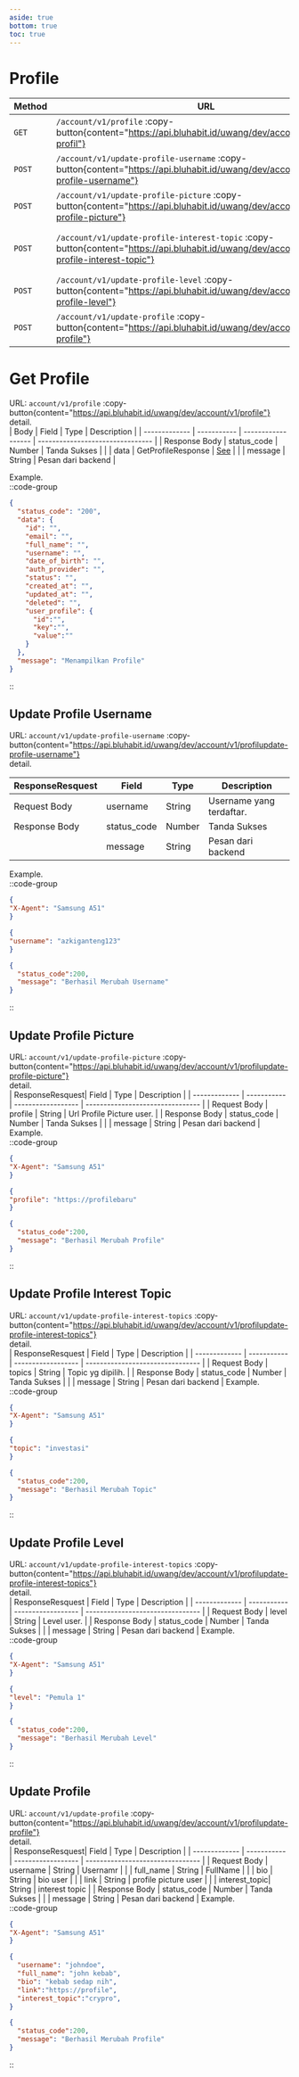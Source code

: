 ```yaml
---
aside: true
bottom: true
toc: true
---
```


# Profile

| Method | URL                                                                                                                                            | Description                                                                     |
| ------ | ---------------------------------------------------------------------------------------------------------------------------------------------- | ------------------------------------------------------------------------------- |
| `GET`  | `/account/v1/profile` :copy-button{content="https://api.bluhabit.id/uwang/dev/account/v1/get-profil"}                                          | [Get Profile](/account/profile#get-profile)                                     |
| `POST` | `/account/v1/update-profile-username` :copy-button{content="https://api.bluhabit.id/uwang/dev/account/v1/update-profile-username"}             | [Update Profile Username](/account/profile#update-profile-username)             |
| `POST` | `/account/v1/update-profile-picture` :copy-button{content="https://api.bluhabit.id/uwang/dev/account/v1/update-profile-picture"}               | [Update Profile Picture](/account/profile#update-profile-picture)               |
| `POST` | `/account/v1/update-profile-interest-topic` :copy-button{content="https://api.bluhabit.id/uwang/dev/account/v1/update-profile-interest-topic"} | [Update Profile Interest Topic](/account/profile#update-profile-interest-topic) |
| `POST` | `/account/v1/update-profile-level` :copy-button{content="https://api.bluhabit.id/uwang/dev/account/v1/update-profile-level"}                   | [Update Profile Level](/account/profile#update-profile-level)                   |
| `POST` | `/account/v1/update-profile` :copy-button{content="https://api.bluhabit.id/uwang/dev/account/v1/update-profile"}                               | [Update Profile](/account/profile#update-profile)                               |

# Get Profile

URL: `account/v1/profile` :copy-button{content="https://api.bluhabit.id/uwang/dev/account/v1/profile"} <br/>
detail.<br/>
| Body          | Field       | Type               | Description                      |
| ------------- | ----------- | ------------------ | -------------------------------- |
| Response Body | status_code | Number             | Tanda Sukses                     |
|               | data        | GetProfileResponse | [See](/type#signinadminresponse) |
|               | message     | String             | Pesan dari backend               |

Example.<br/>
::code-group
```json [RESPONSE]
{
  "status_code": "200",
  "data": {
    "id": "",
    "email": "",
    "full_name": "",
    "username": "",
    "date_of_birth": "",
    "auth_provider": "",
    "status": "",
    "created_at": "",
    "updated_at": "",
    "deleted": "",
    "user_profile": {
      "id":"",
      "key":"",
      "value":""
    }
  },
  "message": "Menampilkan Profile"
}
```
::

## Update Profile Username
URL: `account/v1/update-profile-username` :copy-button{content="https://api.bluhabit.id/uwang/dev/account/v1/profilupdate-profile-username"} <br/>
detail.<br/>

| ResponseResquest            | Field       | Type               | Description                      |
| ------------- | ----------- | ------------------ | -------------------------------- |
| Request Body  | username    | String             | Username yang terdaftar.         |
| Response Body | status_code | Number             | Tanda Sukses                     |
|               | message     | String             | Pesan dari backend               |
Example.<br/>
::code-group
```json [HEADER]
{
"X-Agent": "Samsung A51"
}
```

```json [REQUEST]
{
"username": "azkiganteng123"
}
```

```json [RESPONSE]
{
  "status_code":200,
  "message": "Berhasil Merubah Username"
}
```
::
## Update Profile Picture
URL: `account/v1/update-profile-picture` :copy-button{content="https://api.bluhabit.id/uwang/dev/account/v1/profilupdate-profile-picture"} <br/>
detail.<br/>
| ResponseResquest| Field       | Type               | Description        |
| -------------   | ----------- | ------------------ | -------------------------------- |
| Request Body    | profile     | String             | Url Profile Picture user.        |
| Response Body   | status_code | Number             | Tanda Sukses                     |
|                 | message     | String             | Pesan dari backend               |
Example.<br/>
::code-group
```json [HEADER]
{
"X-Agent": "Samsung A51"
}
```

```json [REQUEST]
{
"profile": "https://profilebaru"
}
```

```json [RESPONSE]
{
  "status_code":200,
  "message": "Berhasil Merubah Profile"
}
```
::
## Update Profile Interest Topic
URL: `account/v1/update-profile-interest-topics` :copy-button{content="https://api.bluhabit.id/uwang/dev/account/v1/profilupdate-profile-interest-topics"} <br/>
detail.<br/>
| ResponseResquest            | Field       | Type               | Description                      |
| ------------- | ----------- | ------------------ | -------------------------------- |
| Request Body  | topics      | String             | Topic yg dipilih.                |
| Response Body | status_code | Number             | Tanda Sukses                     |
|               | message     | String             | Pesan dari backend               |
Example.<br/>
::code-group
```json [HEADER]
{
"X-Agent": "Samsung A51"
}
```

```json [REQUEST]
{
"topic": "investasi"
}
```

```json [RESPONSE]
{
  "status_code":200,
  "message": "Berhasil Merubah Topic"
}
```
::
## Update Profile Level
URL: `account/v1/update-profile-interest-topics` :copy-button{content="https://api.bluhabit.id/uwang/dev/account/v1/profilupdate-profile-interest-topics"} <br/>
detail.<br/>
| ResponseResquest            | Field       | Type               | Description        |
| ------------- | ----------- | ------------------ | -------------------------------- |
| Request Body  | level       | String             | Level user.                      |
| Response Body | status_code | Number             | Tanda Sukses                     |
|               | message     | String             | Pesan dari backend               |
Example.<br/>
::code-group
```json [HEADER]
{
"X-Agent": "Samsung A51"
}
```

```json [REQUEST]
{
"level": "Pemula 1"
}
```

```json [RESPONSE]
{
  "status_code":200,
  "message": "Berhasil Merubah Level"
}
```
::


## Update Profile
URL: `account/v1/update-profile` :copy-button{content="https://api.bluhabit.id/uwang/dev/account/v1/profilupdate-profile"} <br/>
detail.<br/>
| ResponseResquest| Field         | Type               | Description        |
| -------------   | -----------   | ------------------ | -------------------------------- |
| Request Body    | username      | String             | Usernamr                         |
|                 | full_name     | String             | FullName                         |
|                 | bio           | String             | bio user                         |
|                 | link          | String             | profile picture user             |
|                 | interest_topic| String             | interest topic                   |
| Response Body   | status_code   | Number             | Tanda Sukses                     |
|                 | message       | String             | Pesan dari backend               |
Example.<br/>
::code-group
```json [HEADER]
{
"X-Agent": "Samsung A51"
}
```

```json [REQUEST]
{
  "username": "johndoe",
  "full_name": "john kebab",
  "bio": "kebab sedap nih",
  "link":"https://profile",
  "interest_topic":"crypro",
}
```

```json [RESPONSE]
{
  "status_code":200,
  "message": "Berhasil Merubah Profile"
}
```
::

